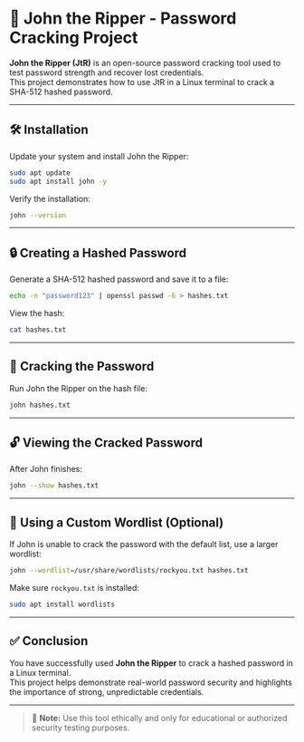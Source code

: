 
# 🔐 John the Ripper - Password Cracking Project

**John the Ripper (JtR)** is an open-source password cracking tool used to test password strength and recover lost credentials.  
This project demonstrates how to use JtR in a Linux terminal to crack a SHA-512 hashed password.

---

## 🛠️ Installation

Update your system and install John the Ripper:

```bash
sudo apt update
sudo apt install john -y
```

Verify the installation:

```bash
john --version
```

---

## 🔒 Creating a Hashed Password

Generate a SHA-512 hashed password and save it to a file:

```bash
echo -n "password123" | openssl passwd -6 > hashes.txt
```

View the hash:

```bash
cat hashes.txt
```

---

## 🧠 Cracking the Password

Run John the Ripper on the hash file:

```bash
john hashes.txt
```

---

## 🔓 Viewing the Cracked Password

After John finishes:

```bash
john --show hashes.txt
```

---

## 📁 Using a Custom Wordlist (Optional)

If John is unable to crack the password with the default list, use a larger wordlist:

```bash
john --wordlist=/usr/share/wordlists/rockyou.txt hashes.txt
```

Make sure `rockyou.txt` is installed:

```bash
sudo apt install wordlists
```

---

## ✅ Conclusion

You have successfully used **John the Ripper** to crack a hashed password in a Linux terminal.  
This project helps demonstrate real-world password security and highlights the importance of strong, unpredictable credentials.

---

> 🔗 **Note:** Use this tool ethically and only for educational or authorized security testing purposes.
